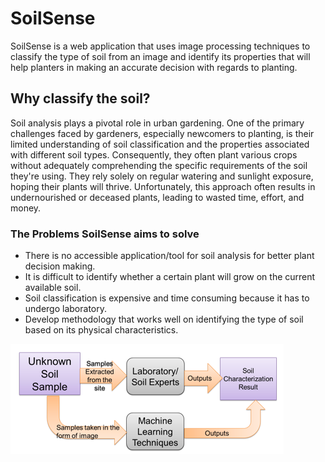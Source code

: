 # SoilSense
SoilSense is a web application that uses image processing techniques to classify the type of soil from an image and identify its properties that will help planters in making an accurate decision with regards to planting.

## Why classify the soil?
Soil analysis plays a pivotal role in urban gardening. One of the primary challenges faced by gardeners, especially newcomers to planting, is their limited understanding of soil classification and the properties associated with different soil types. Consequently, they often plant various crops without adequately comprehending the specific requirements of the soil they're using. They rely solely on regular watering and sunlight exposure, hoping their plants will thrive. Unfortunately, this approach often results in undernourished or deceased plants, leading to wasted time, effort, and money.

### The Problems SoilSense aims to solve
- There is no accessible application/tool for soil analysis for better plant decision making.
- It is difficult to identify whether a certain plant will grow on the current available soil.
- Soil classification is expensive and time consuming because it has to undergo laboratory.
- Develop methodology that works well on identifying the type of soil based on its physical characteristics.

![Image](static/image1.png)
